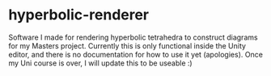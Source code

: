 # hyperbolic-renderer
Software I made for rendering hyperbolic tetrahedra to construct diagrams for my Masters project.
Currently this is only functional inside the Unity editor, and there is no documentation for how to use it yet (apologies).
Once my Uni course is over, I will update this to be useable :)
